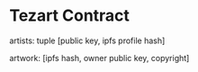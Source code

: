 # Tezart Contract

artists: tuple [public key, ipfs profile hash]

artwork: [ipfs hash, owner public key, copyright]
